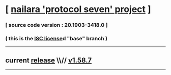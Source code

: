 
# [ [nailara 'protocol seven' project](http://src.nailara.net/) ]

### [ source code version : 20.1903-3418.0 ]

### ( this is the [ISC license](license)d "base" branch )
---
## current [release](https://github.com/anotherlink/nailara/releases) \\\\// [v1.58.7](https://github.com/anotherlink/nailara/releases/tag/v1.58.7)
---
